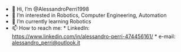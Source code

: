 - 👋 Hi, I’m @AlessandroPerri1998
- 👀 I’m interested in Robotics, Computer Engineering, Automation
- 🌱 I’m currently learning Robotics
- 📫 How to reach me: 
      * LinkedIn: https://www.linkedin.com/in/alessandro-perri-474456161/
      * e-mail: alessandro_perri@outlook.it


<!---
AlessandroPerri1998/AlessandroPerri1998 is a ✨ special ✨ repository because its `README.md` (this file) appears on your GitHub profile.
You can click the Preview link to take a look at your changes.
--->
